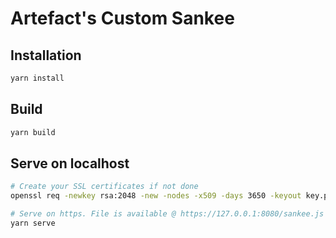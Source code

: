 # Artefact's Custom Sankee

## Installation

```bash
yarn install
```

## Build

```bash
yarn build
```

## Serve on localhost

```bash
# Create your SSL certificates if not done
openssl req -newkey rsa:2048 -new -nodes -x509 -days 3650 -keyout key.pem -out cert.pem

# Serve on https. File is available @ https://127.0.0.1:8080/sankee.js
yarn serve
```

